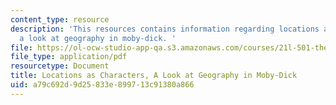 ```yaml
---
content_type: resource
description: 'This resources contains information regarding locations as characters,
  a look at geography in moby-dick. '
file: https://ol-ocw-studio-app-qa.s3.amazonaws.com/courses/21l-501-the-american-novel-stranger-and-stranger-spring-2013/a79c692d9d25833e899713c91380a866_MIT21L_501S13_essay1sam1.pdf
file_type: application/pdf
resourcetype: Document
title: Locations as Characters, A Look at Geography in Moby-Dick
uid: a79c692d-9d25-833e-8997-13c91380a866
---
```

